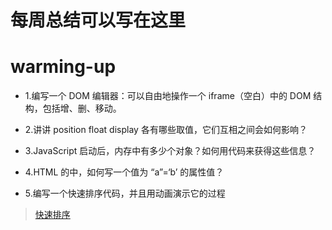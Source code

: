 # 每周总结可以写在这里

# warming-up

- 1.编写一个 DOM 编辑器：可以自由地操作一个 iframe（空白）中的 DOM 结构，包括增、删、移动。

- 2.讲讲 position float display 各有哪些取值，它们互相之间会如何影响？

- 3.JavaScript 启动后，内存中有多少个对象？如何用代码来获得这些信息？

- 4.HTML 的中，如何写一个值为 “a”=‘b’ 的属性值？

- 5.编写一个快速排序代码，并且用动画演示它的过程

>  [快速排序](https://jtr354.github.io/Frontend-01-Template/)
